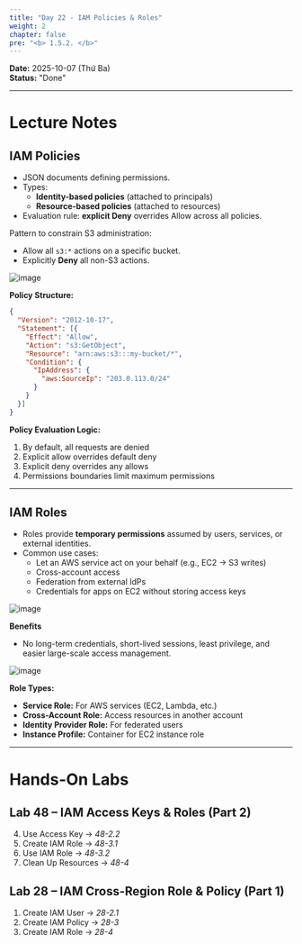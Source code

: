 ```yaml
---
title: "Day 22 - IAM Policies & Roles"
weight: 2
chapter: false
pre: "<b> 1.5.2. </b>"
---
```


**Date:** 2025-10-07 (Thứ Ba)  
**Status:** "Done"  

---

# **Lecture Notes**

## IAM Policies

- JSON documents defining permissions.  
- Types:
  - **Identity-based policies** (attached to principals)
  - **Resource-based policies** (attached to resources)
- Evaluation rule: **explicit Deny** overrides Allow across all policies.

Pattern to constrain S3 administration:

- Allow all `s3:*` actions on a specific bucket.
- Explicitly **Deny** all non-S3 actions.

![image](/images/1-Worklog/Week5/image%203.png)

**Policy Structure:**

```json
{
  "Version": "2012-10-17",
  "Statement": [{
    "Effect": "Allow",
    "Action": "s3:GetObject",
    "Resource": "arn:aws:s3:::my-bucket/*",
    "Condition": {
      "IpAddress": {
        "aws:SourceIp": "203.0.113.0/24"
      }
    }
  }]
}
```

**Policy Evaluation Logic:**

1. By default, all requests are denied
2. Explicit allow overrides default deny
3. Explicit deny overrides any allows
4. Permissions boundaries limit maximum permissions

---

## IAM Roles

- Roles provide **temporary permissions** assumed by users, services, or external identities.  
- Common use cases:
  - Let an AWS service act on your behalf (e.g., EC2 → S3 writes)
  - Cross-account access
  - Federation from external IdPs
  - Credentials for apps on EC2 without storing access keys

![image](/images/1-Worklog/Week5/image%204.png)

**Benefits**

- No long-term credentials, short-lived sessions, least privilege, and easier large-scale access management.

![image](/images/1-Worklog/Week5/image%205.png)

**Role Types:**

- **Service Role:** For AWS services (EC2, Lambda, etc.)
- **Cross-Account Role:** Access resources in another account
- **Identity Provider Role:** For federated users
- **Instance Profile:** Container for EC2 instance role

---

# **Hands-On Labs**

## Lab 48 – IAM Access Keys & Roles (Part 2)

4. Use Access Key → *48-2.2*  
5. Create IAM Role → *48-3.1*  
6. Use IAM Role → *48-3.2*  
7. Clean Up Resources → *48-4*

## Lab 28 – IAM Cross-Region Role & Policy (Part 1)

1. Create IAM User → *28-2.1*  
2. Create IAM Policy → *28-3*  
3. Create IAM Role → *28-4*
